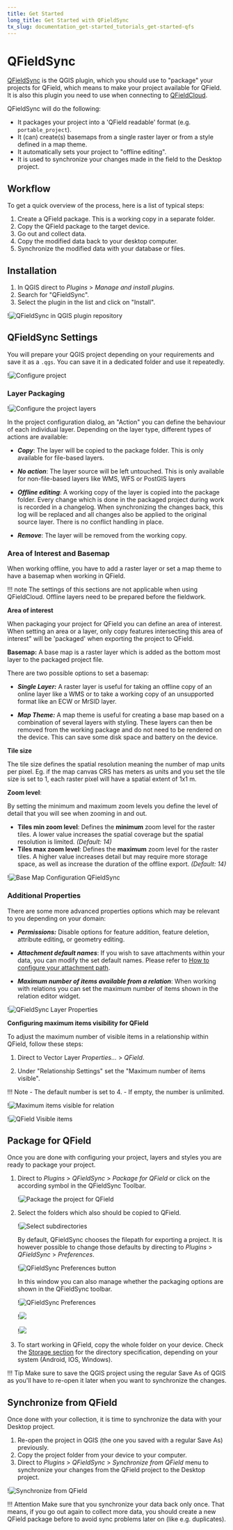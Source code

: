 ```yaml
---
title: Get Started
long_title: Get Started with QFieldSync
tx_slug: documentation_get-started_tutorials_get-started-qfs
---
```


# QFieldSync

[QFieldSync](https://plugins.qgis.org/plugins/qfieldsync/) <!-- markdown-link-check-disable-line --> is the QGIS plugin, which you should use to "package" your projects for QField, which means to make your project available for QField.
It is also this plugin you need to use when connecting to [QFieldCloud](advanced-setup-qfc.md).

QFieldSync will do the following:

- It packages your project into a 'QField readable' format (e.g. `portable_project`).
- It (can) create(s) basemaps from a single raster layer or from a style defined in a map theme.
- It automatically sets your project to "offline editing".
- It is used to synchronize your changes made in the field to the Desktop project.

## Workflow

To get a quick overview of the process, here is a list of typical steps:

1. Create a QField package. This is a working copy in a separate
    folder.
2. Copy the QField package to the target device.
3. Go out and collect data.
4. Copy the modified data back to your desktop computer.
5. Synchronize the modified data with your database or files.

## Installation

1. In QGIS direct to *Plugins* > *Manage and install plugins*.
2. Search for "QFieldSync".
3. Select the plugin in the list and click on "Install".

!![QFieldSync in QGIS plugin repository](../../assets/images/qfield-sync_install.png)

## QFieldSync Settings

You will prepare your QGIS project depending on your requirements and save it as a `.qgs`.
You can save it in a dedicated folder and use it repeatedly.

!![Configure project](../../assets/images/qfield-sync_configmenu.png)

### Layer Packaging

!![Configure the project layers](../../assets/images/qfield-sync_config.png)

In the project configuration dialog, an "Action" you can define the behaviour of each individual layer.
Depending on the layer type, different types of actions are available:

- ***Copy***: The layer will be copied to the package folder.
This is only available for file-based layers.

- ***No action***: The layer source will be left untouched.
This is only available for non-file-based layers like WMS, WFS or PostGIS layers
- ***Offline editing***: A working copy of the layer is copied into the package folder.
Every change which is done in the packaged project during work is recorded in a changelog.
When synchronizing the changes back, this log will be replaced and all changes also be applied to the original source layer.
There is no conflict handling in place.

- ***Remove***: The layer will be removed from the working copy.


### Area of Interest and Basemap

When working offline, you have to add a raster layer or set a map theme to have a basemap when working in QField.

!!! note
    The settings of this sections are not applicable when using QFieldCloud.
    Offline layers need to be prepared before the fieldwork.

**Area of interest**

When packaging your project for QField you can define an area of interest.
When setting an area or a layer, only copy features intersecting this area of interest" will be 'packaged' when exporting the project to QField.

**Basemap:**
A base map is a raster layer which is added as the bottom most layer to
the packaged project file.


There are two possible options to set a basemap:

- ***Single Layer:*** A raster layer is useful for taking an offline copy of an online layer like a WMS or to take a working copy of an unsupported format like an ECW or MrSID layer.

- ***Map Theme:*** A map theme is useful for creating a base map based on a combination of several layers with styling.
These layers can then be removed from the working package and do not need to be rendered on the device.
This can save some disk space and battery on the device.

**Tile size**

The tile size defines the spatial resolution meaning the number of map units per pixel.
Eg. if the map canvas CRS has meters as units and you set the tile size is set to 1, each raster pixel will have a spatial extent of 1x1 m.

**Zoom level**:

By setting the minimum and maximum zoom levels you define the level of detail that you will see when zooming in and out.

- **Tiles min zoom level**: Defines the **minimum** zoom level for the raster tiles.
A lower value increases the spatial coverage but the spatial resolution is limited. *(Default: 14)*
- **Tiles max zoom level**: Defines the **maximum** zoom level for the raster tiles.
A higher value increases detail but may require more storage space, as well as increase the duration of the offline export. *(Default: 14)*

!![Base Map Configuration QFieldSync](../../assets/images/base_map_configuration.png)

### Additional Properties

There are some more advanced properties options which may be relevant to you depending on your domain:

- ***Permissions:*** Disable options for feature addition, feature deletion, attribute editing, or geometry editing.

- ***Attachment default names***: If you wish to save attachments within your data, you can modify the set default names.
Please refer to [How to configure your attachment path](../../how-to/pictures.md#configurable-attachment-path).

- ***Maximum number of items available from a relation***: When working with relations you can set the maximum number of items shown in the relation editor widget.

!![QFieldSync Layer Properties](../../assets/images/qfield-sync-properties.png)

**Configuring maximum items visibility for QField**

To adjust the maximum number of visible items in a relationship within QField, follow these steps:

1. Direct to Vector Layer *Properties...* > *QField*.

2. Under "Relationship Settings" set the "Maximum number of items visible".

!!! Note
    - The default number is set to 4.
    - If empty, the number is unlimited.

!![Maximum items visible for relation](../../assets/images/setting-maximum-items-visible-in-relation.png)

!![QField Visible items](../../assets/images/maximum-items-visible-in-relation.png,300px)

## Package for QField

Once you are done with configuring your project, layers and styles you are ready to package your project.

1. Direct to *Plugins* > *QFieldSync* > *Package for QField* or click on the according symbol in the QFieldSync Toolbar.

    !![Package the project for QField](../../assets/images/qfield-sync_package1.png)


2. Select the folders which also should be copied to QField.

    !![Select subdirectories](../../assets/images/qfield-syinc-subdirs-exporting-project.png,400px)


    By default, QFieldSync chooses the filepath for exporting a project.
    It is however possible to change those defaults by directing to *Plugins* > *QFieldSync* > *Preferences*.

    !![QFieldSync Preferences button](../../assets/images/qfieldsync-preferences-button.png,250px)

    In this window you can also manage whether the packaging options are shown in the QFieldSync toolbar.

    !![QFieldSync Preferences](../../assets/images/checkbox-show-package.png,850px)

    !![](../../assets/images/unchecked-show-package.png,90px)

    !![](../../assets/images/checked-show-package.png,150px)

3. To start working in QField, copy the whole folder on your device.
Check the [Storage section](../../get-started/storage.en.md#2-copying-project-over-to-the-qfield-target-device) <!-- markdown-link-check-disable-line --> for the directory specification, depending on your system (Android, IOS, Windows).

!!! Tip
    Make sure to save the QGIS project using the regular Save As of QGIS as you'll have to re-open it later when you want to synchronize the changes.


## Synchronize from QField

Once done with your collection, it is time to synchronize the data with your Desktop project.

1. Re-open the project in QGIS (the one you saved with a regular Save As) previously.
2. Copy the project folder from your device to your computer.
3. Direct to *Plugins* > *QFieldSync* > *Synchronize from QField* menu to synchronize your changes from the QField project to the Desktop project.

!![Synchronize from QField](../../assets/images/qfield-sync_sync.png,400px)

!!! Attention
    Make sure that you synchronize your data back only once.
    That means, if you go out again to collect more data, you should create a new QField package before to avoid sync problems later on (like e.g. duplicates).
